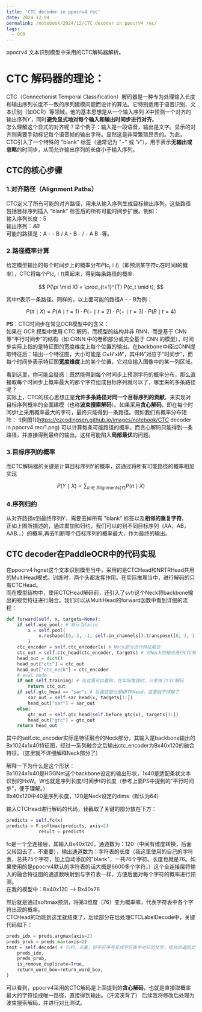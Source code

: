 ```yaml
---
title: 'CTC decoder in ppocrv4 rec'
date: 2024-12-04
permalink: /notebook/2024/12/CTC decoder in ppocrv4 rec/
tags:
  - OCR
---
```


ppocrv4 文本识别模型中采用的CTC解码器解析。

CTC 解码器的理论：
======

CTC（Connectionist Temporal Classification）解码器是一种专为处理输入长度和输出序列长度不一致的序列建模问题而设计的算法。它特别适用于语音识别、文本识别（如OCR）等领域。他的基本思想是从一个输入序列 
𝑋中预测一个对齐的输出序列𝑌，同时**避免显式地对每个输入和输出时间步进行对齐**。  
怎么理解这个显式的对齐呢？举个例子：输入是一段语音，输出是文字。显示的对齐则需要手动标记每个语音帧的输出字符。显然这是非常繁琐昂贵的。为此，CTC引入了一个特殊的 "blank" 标签（通常记为 "−" 或 "𝜖"），用于表示**无输出或忽略**的时间步，从而允许输出序列的长度小于输入序列。 

CTC的核心步骤
------

### 1.对齐路径（Alignment Paths）  
CTC定义了所有可能的对齐路径，用来从输入序列生成目标输出序列。这些路径包括目标序列插入 "blank" 标签后的所有可能时间步扩展。例如：  
输入序列长度：5  
输出序列：𝐴𝐵  
可能的路径是：A - - B / A - B - / - A B -等。  
### 2.路径概率计算  
给定模型输出的每个时间步上的概率分布𝑃(𝑐<sub>𝑡</sub>∣𝑡)（即预测某字符𝑐<sub>𝑡</sub>在时间𝑡的概率），CTC将每个𝑃(𝑐<sub>𝑡</sub>∣𝑡)乘起来，得到每条路径的概率:  

$$
P(\pi \mid X) = \prod_{t=1}^{T} P(c_t \mid t),
$$

其中𝜋表示一条路径。同样的，以上面可能的路径A - - B为例： 

$$
P(\pi \mid X) = P(A \mid t=1)⋅P(- \mid t=2)⋅P(- \mid t=3)⋅P(B \mid t=4)
$$    
   
**PS**：CTC时间步在常见OCR模型中的含义：  
如果在 OCR 模型中使用 CTC 解码，而模型的结构并非 RNN，而是基于 CNN 等“平行时间步”的结构（如 CRNN 中的卷积部分或完全基于 CNN 的模型），时间步实际上指的是特征图的宽度维度上每个位置的输出。在backbone中经过CNN提取特征后：输出一个特征图，大小可能是 𝐶×𝐻′×𝑊′，其中𝑊′对应于“时间步”，而每个时间步表示特征图**宽度维度**上的某个位置，它对应输入图像中的某一列区域。
    
看到这里，你可能会疑惑：既然能得到每个时间步上预测字符的概率分布，那么直接取每个时间步上概率最大的那个字符组成目标序列就可以了，哪里来的多条路径呢？   
实际上，CTC的核心思想正是**允许多条路径对同一个目标序列的贡献**，来实现对目标序列概率的全面建模（也称**波束搜索解码**）。如果采用**贪心解码**，即在每个时间步𝑡上采用概率最大的字符，最终只能得到一条路径。假如我们有概率分布矩阵：
![例图1](https://ezcodingsen.github.io/images/notebook/CTC decoder in ppocrv4 rec/1.png)
可以计算每条可能路径的概率，而贪心解码只能得到一条路径，并直接得到最终的输出。这样可能陷入**局部最优**的问题。   
### 3.目标序列的概率   
而CTC解码器的关键是计算目标序列𝑌的概率，这通过将所有可能路径的概率相加实现   

$$
P(Y \mid X) = \sum_{\pi \in \text{Alignments}(Y)} P(\pi \mid X)
$$   
### 4.序列归约   
从对齐路径𝜋到最终序列𝑌，需要去掉所有 "blank" 标签以及**相邻的重复字符**。   
正如上图所描述的，通过累加和归约，我们可以的到不同目标序列（AA，AB，AAB...）的概率,再去判断哪个目标序列的概率最大，作为最终的输出。

CTC decoder在PaddleOCR中的代码实现
------

在ppocrv4 hgnet这个文本识别模型当中，采用的是CTCHead和NRTRHead共用的MultiHead模式。训练时，两个头都发挥作用。在实际推理当中，进行解码的只有CTCHead。  
而在模型结构中，使用CTCHead解码前，还引入了svtr这个Neck将backbone输出的视觉特征进行融合。我们可以从MultiHead的forward函数中看到详细的流程：  

```python
def forward(self, x, targets=None):
    if self.use_pool: # 默认为false
        x = self.pool(
            x.reshape([0, 3, -1, self.in_channels]).transpose([0, 3, 1, 2])
        )
    ctc_encoder = self.ctc_encoder(x) # Neck部分进行特征融合
    ctc_out = self.ctc_head(ctc_encoder, targets) # 对Neck的输出进行CTC解码
    head_out = dict()
    head_out["ctc"] = ctc_out
    head_out["ctc_neck"] = ctc_encoder
    # eval mode
    if not self.training: # 在这里可以看到，在实际推理时，只使用了CTC解码
        return ctc_out
    if self.gtc_head == "sar": # 后面这部分是NRTRHead，这里就不详解了
        sar_out = self.sar_head(x, targets[1:])
        head_out["sar"] = sar_out
    else:
        gtc_out = self.gtc_head(self.before_gtc(x), targets[1:])
        head_out["gtc"] = gtc_out
    return head_out
```
其中的self.ctc_encoder实际是特征融合的Neck部分，其输入是backbone输出的Bx1024x1x40特征图，经过一系列融合之后输出ctc_encoder为Bx40x120的融合特征。（这里就不详细解释Neck部分了）  
   
解释一下为什么是这个形状：  
Bx1024x1x40是HGGNet这个backbone设定的输出形状，1x40是适配条状文本识别的HxW。W也就是序列长度/时间步t的长度（参考上面PS中提到的“平行时间步”，便于理解。）  
Bx40x120中40是序列长度，120是Neck设定的dims（默认为64）  
  
输入CTCHead进行解码的代码，我截取了关键的部分放在下方：  
```python
predicts = self.fc(x)
predicts = F.softmax(predicts, axis=2)
            result = predicts
```
fc是一个全连接层，其输入Bx40x120，通道数为：120（中间有维度转换，后面又转回去了，不重要），输出通道数为：字符表的长度（我这里使用的自己的字符表，总共75个字符，加上自动添加的"blank"，一共76个字符。长度也就是76。如果使用的是ppocrv4默认的字符表的话大概是6600多个字符。）这个全连接层将输入的融合特征图的通道数映射到与字符表一样，方便后面对每个字符的概率进行预测。   
在我的模型中：Bx40x120 --> Bx40x76  
   
然后就是通过softmax预测，将第3维度（76）变为概率嘛，代表字符表中各个字符出现的概率。  
CTCHead的功能到这里就结束了，后续部分在后处理CTCLabelDecode中，关键代码如下：
```python
preds_idx = preds.argmax(axis=2)
preds_prob = preds.max(axis=2)
text = self.decode( # 归约，去重，将字符序号变成字符表中对应的文字，组合后返回文本text
    preds_idx,
    preds_prob,
    is_remove_duplicate=True,
    return_word_box=return_word_box,
)
```
可以看到，ppocrv4采用的CTC解码是上面提到的**贪心解码**，也就是直接取概率最大的字符组成唯一路径，直接得到输出。（汗流浃背了） 
后续我将修改后处理为波束搜索解码，并进行对比测试。












